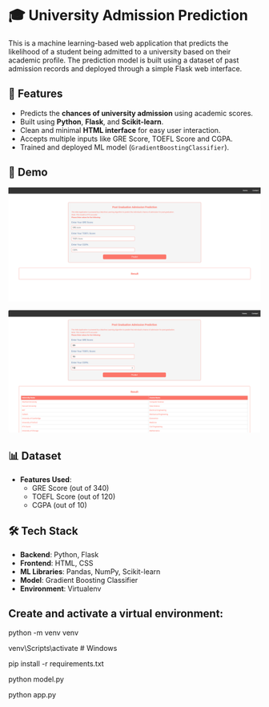 # 🎓 University Admission Prediction

This is a machine learning-based web application that predicts the likelihood of a student being admitted to a university based on their academic profile. The prediction model is built using a dataset of past admission records and deployed through a simple Flask web interface.

## 🌟 Features

- Predicts the **chances of university admission** using academic scores.
- Built using **Python**, **Flask**, and **Scikit-learn**.
- Clean and minimal **HTML interface** for easy user interaction.
- Accepts multiple inputs like GRE Score, TOEFL Score and CGPA.
- Trained and deployed ML model (`GradientBoostingClassifier`).

## 🚀 Demo

![Demo](assets/output.png)

![Demo](assets/output-university.png)

## 📊 Dataset

- **Features Used**:
  - GRE Score (out of 340)
  - TOEFL Score (out of 120)
  - CGPA (out of 10)

## 🛠 Tech Stack

- **Backend**: Python, Flask
- **Frontend**: HTML, CSS
- **ML Libraries**: Pandas, NumPy, Scikit-learn
- **Model**: Gradient Boosting Classifier
- **Environment**: Virtualenv

## Create and activate a virtual environment:

python -m venv venv

venv\Scripts\activate       # Windows

pip install -r requirements.txt

python model.py

python app.py

